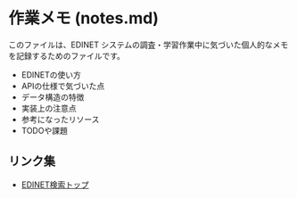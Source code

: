 # 作業メモ (notes.md)

このファイルは、EDINET システムの調査・学習作業中に気づいた個人的なメモを記録するためのファイルです。

- EDINETの使い方
- APIの仕様で気づいた点
- データ構造の特徴
- 実装上の注意点
- 参考になったリソース
- TODOや課題

## リンク集

- [EDINET検索トップ](https://disclosure2.edinet-fsa.go.jp/week0010.aspx)
